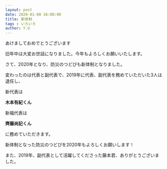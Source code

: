 ```yaml
---
layout: post
date: 2020-01-08 16:00:00
title: 新体制
tags : いろいろ
author: Y.U
---
```


あけましておめでとうございます

旧年中は大変お世話になりました。今年もよろしくお願いいたします。

さて、2020年となり、防災のつどぴも新体制となりました。

変わったのは代表と副代表で、2019年に代表、副代表を務めていただいた3人は退任し、

新代表は

**木本有紀くん**

新福代表は

**齊藤尚記くん**

に務めていただきます。

新体制となった防災のつどぴを2020年もよろしくお願いします！

また、2019年、副代表として活躍してくださった藤本君、ありがとうございました。



<!--more-->


